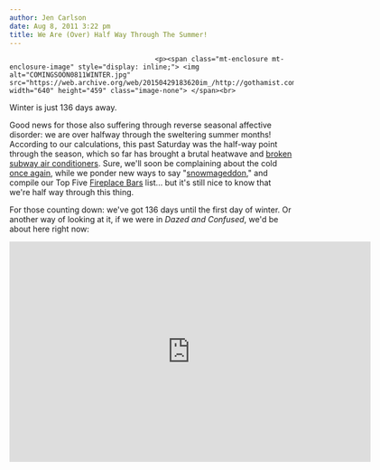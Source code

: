 ```yaml
---
author: Jen Carlson
date: Aug 8, 2011 3:22 pm
title: We Are (Over) Half Way Through The Summer!
---
```


	
										<p><span class="mt-enclosure mt-enclosure-image" style="display: inline;"> <img alt="COMINGSOON0811WINTER.jpg" src="https://web.archive.org/web/20150429183620im_/http://gothamist.com/attachments/arts_jen/COMINGSOON0811WINTER.jpg" width="640" height="459" class="image-none"> </span><br>
<span class="photo_caption">Winter is just 136 days away.</span></p>

<p>Good news for those also suffering through reverse seasonal affective disorder: we are over halfway through the sweltering summer months! According to our calculations, this past Saturday was the half-way point through the season, which so far has brought a brutal heatwave and <a href="https://web.archive.org/web/20150429183620/http://gothamist.com/2011/07/20/where_the_f_is_the_ac_on_the_c_trai.php">broken subway air conditioners</a>. Sure, we&apos;ll soon be complaining about the cold <a href="https://web.archive.org/web/20150429183620/http://gothamist.com/2011/01/13/reminder_soon_well_be_complaining_a.php">once again</a>, while we ponder new ways to say &quot;<a href="https://web.archive.org/web/20150429183620/http://gothamist.com/tags/snowmageddon">snowmageddon</a>,&quot; and compile our Top Five <a href="https://web.archive.org/web/20150429183620/http://gothamist.com/2007/11/13/let_me_drink_ne.php">Fireplace Bars</a> list... but it&apos;s still nice to know that we&apos;re half way through this thing.</p>

<p>For those counting down: we&apos;ve got 136 days until the first day of winter. Or another way of looking at it, if we were in <em>Dazed and Confused</em>, we&apos;d be about here right now:</p>

<p><iframe width="640" height="390" src="https://web.archive.org/web/20150429183620if_/http://www.youtube.com/embed/Ls_8cFgBUj4" frameborder="0" allowfullscreen></iframe></p>					
										
									
				